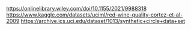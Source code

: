 https://onlinelibrary.wiley.com/doi/10.1155/2021/9988318
https://www.kaggle.com/datasets/uciml/red-wine-quality-cortez-et-al-2009
https://archive.ics.uci.edu/dataset/1013/synthetic+circle+data+set